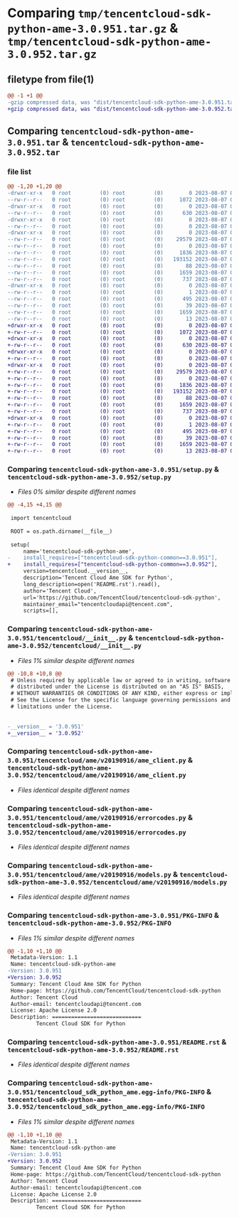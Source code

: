 # Comparing `tmp/tencentcloud-sdk-python-ame-3.0.951.tar.gz` & `tmp/tencentcloud-sdk-python-ame-3.0.952.tar.gz`

## filetype from file(1)

```diff
@@ -1 +1 @@
-gzip compressed data, was "dist/tencentcloud-sdk-python-ame-3.0.951.tar", last modified: Mon Aug  7 00:18:13 2023, max compression
+gzip compressed data, was "dist/tencentcloud-sdk-python-ame-3.0.952.tar", last modified: Mon Aug  7 08:44:13 2023, max compression
```

## Comparing `tencentcloud-sdk-python-ame-3.0.951.tar` & `tencentcloud-sdk-python-ame-3.0.952.tar`

### file list

```diff
@@ -1,20 +1,20 @@
-drwxr-xr-x   0 root         (0) root         (0)        0 2023-08-07 00:18:13.000000 tencentcloud-sdk-python-ame-3.0.951/
--rw-r--r--   0 root         (0) root         (0)     1072 2023-08-07 00:18:13.000000 tencentcloud-sdk-python-ame-3.0.951/setup.py
-drwxr-xr-x   0 root         (0) root         (0)        0 2023-08-07 00:18:13.000000 tencentcloud-sdk-python-ame-3.0.951/tencentcloud/
--rw-r--r--   0 root         (0) root         (0)      630 2023-08-07 00:18:13.000000 tencentcloud-sdk-python-ame-3.0.951/tencentcloud/__init__.py
-drwxr-xr-x   0 root         (0) root         (0)        0 2023-08-07 00:18:13.000000 tencentcloud-sdk-python-ame-3.0.951/tencentcloud/ame/
--rw-r--r--   0 root         (0) root         (0)        0 2023-08-07 00:18:13.000000 tencentcloud-sdk-python-ame-3.0.951/tencentcloud/ame/__init__.py
-drwxr-xr-x   0 root         (0) root         (0)        0 2023-08-07 00:18:13.000000 tencentcloud-sdk-python-ame-3.0.951/tencentcloud/ame/v20190916/
--rw-r--r--   0 root         (0) root         (0)    29579 2023-08-07 00:18:13.000000 tencentcloud-sdk-python-ame-3.0.951/tencentcloud/ame/v20190916/ame_client.py
--rw-r--r--   0 root         (0) root         (0)        0 2023-08-07 00:18:13.000000 tencentcloud-sdk-python-ame-3.0.951/tencentcloud/ame/v20190916/__init__.py
--rw-r--r--   0 root         (0) root         (0)     1836 2023-08-07 00:18:13.000000 tencentcloud-sdk-python-ame-3.0.951/tencentcloud/ame/v20190916/errorcodes.py
--rw-r--r--   0 root         (0) root         (0)   193152 2023-08-07 00:18:13.000000 tencentcloud-sdk-python-ame-3.0.951/tencentcloud/ame/v20190916/models.py
--rw-r--r--   0 root         (0) root         (0)       88 2023-08-07 00:18:13.000000 tencentcloud-sdk-python-ame-3.0.951/setup.cfg
--rw-r--r--   0 root         (0) root         (0)     1659 2023-08-07 00:18:13.000000 tencentcloud-sdk-python-ame-3.0.951/PKG-INFO
--rw-r--r--   0 root         (0) root         (0)      737 2023-08-07 00:18:13.000000 tencentcloud-sdk-python-ame-3.0.951/README.rst
-drwxr-xr-x   0 root         (0) root         (0)        0 2023-08-07 00:18:13.000000 tencentcloud-sdk-python-ame-3.0.951/tencentcloud_sdk_python_ame.egg-info/
--rw-r--r--   0 root         (0) root         (0)        1 2023-08-07 00:18:13.000000 tencentcloud-sdk-python-ame-3.0.951/tencentcloud_sdk_python_ame.egg-info/dependency_links.txt
--rw-r--r--   0 root         (0) root         (0)      495 2023-08-07 00:18:13.000000 tencentcloud-sdk-python-ame-3.0.951/tencentcloud_sdk_python_ame.egg-info/SOURCES.txt
--rw-r--r--   0 root         (0) root         (0)       39 2023-08-07 00:18:13.000000 tencentcloud-sdk-python-ame-3.0.951/tencentcloud_sdk_python_ame.egg-info/requires.txt
--rw-r--r--   0 root         (0) root         (0)     1659 2023-08-07 00:18:13.000000 tencentcloud-sdk-python-ame-3.0.951/tencentcloud_sdk_python_ame.egg-info/PKG-INFO
--rw-r--r--   0 root         (0) root         (0)       13 2023-08-07 00:18:13.000000 tencentcloud-sdk-python-ame-3.0.951/tencentcloud_sdk_python_ame.egg-info/top_level.txt
+drwxr-xr-x   0 root         (0) root         (0)        0 2023-08-07 08:44:13.000000 tencentcloud-sdk-python-ame-3.0.952/
+-rw-r--r--   0 root         (0) root         (0)     1072 2023-08-07 08:44:13.000000 tencentcloud-sdk-python-ame-3.0.952/setup.py
+drwxr-xr-x   0 root         (0) root         (0)        0 2023-08-07 08:44:13.000000 tencentcloud-sdk-python-ame-3.0.952/tencentcloud/
+-rw-r--r--   0 root         (0) root         (0)      630 2023-08-07 08:44:13.000000 tencentcloud-sdk-python-ame-3.0.952/tencentcloud/__init__.py
+drwxr-xr-x   0 root         (0) root         (0)        0 2023-08-07 08:44:13.000000 tencentcloud-sdk-python-ame-3.0.952/tencentcloud/ame/
+-rw-r--r--   0 root         (0) root         (0)        0 2023-08-07 08:44:13.000000 tencentcloud-sdk-python-ame-3.0.952/tencentcloud/ame/__init__.py
+drwxr-xr-x   0 root         (0) root         (0)        0 2023-08-07 08:44:13.000000 tencentcloud-sdk-python-ame-3.0.952/tencentcloud/ame/v20190916/
+-rw-r--r--   0 root         (0) root         (0)    29579 2023-08-07 08:44:13.000000 tencentcloud-sdk-python-ame-3.0.952/tencentcloud/ame/v20190916/ame_client.py
+-rw-r--r--   0 root         (0) root         (0)        0 2023-08-07 08:44:13.000000 tencentcloud-sdk-python-ame-3.0.952/tencentcloud/ame/v20190916/__init__.py
+-rw-r--r--   0 root         (0) root         (0)     1836 2023-08-07 08:44:13.000000 tencentcloud-sdk-python-ame-3.0.952/tencentcloud/ame/v20190916/errorcodes.py
+-rw-r--r--   0 root         (0) root         (0)   193152 2023-08-07 08:44:13.000000 tencentcloud-sdk-python-ame-3.0.952/tencentcloud/ame/v20190916/models.py
+-rw-r--r--   0 root         (0) root         (0)       88 2023-08-07 08:44:13.000000 tencentcloud-sdk-python-ame-3.0.952/setup.cfg
+-rw-r--r--   0 root         (0) root         (0)     1659 2023-08-07 08:44:13.000000 tencentcloud-sdk-python-ame-3.0.952/PKG-INFO
+-rw-r--r--   0 root         (0) root         (0)      737 2023-08-07 08:44:13.000000 tencentcloud-sdk-python-ame-3.0.952/README.rst
+drwxr-xr-x   0 root         (0) root         (0)        0 2023-08-07 08:44:13.000000 tencentcloud-sdk-python-ame-3.0.952/tencentcloud_sdk_python_ame.egg-info/
+-rw-r--r--   0 root         (0) root         (0)        1 2023-08-07 08:44:13.000000 tencentcloud-sdk-python-ame-3.0.952/tencentcloud_sdk_python_ame.egg-info/dependency_links.txt
+-rw-r--r--   0 root         (0) root         (0)      495 2023-08-07 08:44:13.000000 tencentcloud-sdk-python-ame-3.0.952/tencentcloud_sdk_python_ame.egg-info/SOURCES.txt
+-rw-r--r--   0 root         (0) root         (0)       39 2023-08-07 08:44:13.000000 tencentcloud-sdk-python-ame-3.0.952/tencentcloud_sdk_python_ame.egg-info/requires.txt
+-rw-r--r--   0 root         (0) root         (0)     1659 2023-08-07 08:44:13.000000 tencentcloud-sdk-python-ame-3.0.952/tencentcloud_sdk_python_ame.egg-info/PKG-INFO
+-rw-r--r--   0 root         (0) root         (0)       13 2023-08-07 08:44:13.000000 tencentcloud-sdk-python-ame-3.0.952/tencentcloud_sdk_python_ame.egg-info/top_level.txt
```

### Comparing `tencentcloud-sdk-python-ame-3.0.951/setup.py` & `tencentcloud-sdk-python-ame-3.0.952/setup.py`

 * *Files 0% similar despite different names*

```diff
@@ -4,15 +4,15 @@
 
 import tencentcloud
 
 ROOT = os.path.dirname(__file__)
 
 setup(
     name='tencentcloud-sdk-python-ame',
-    install_requires=["tencentcloud-sdk-python-common==3.0.951"],
+    install_requires=["tencentcloud-sdk-python-common==3.0.952"],
     version=tencentcloud.__version__,
     description='Tencent Cloud Ame SDK for Python',
     long_description=open('README.rst').read(),
     author='Tencent Cloud',
     url='https://github.com/TencentCloud/tencentcloud-sdk-python',
     maintainer_email="tencentcloudapi@tencent.com",
     scripts=[],
```

### Comparing `tencentcloud-sdk-python-ame-3.0.951/tencentcloud/__init__.py` & `tencentcloud-sdk-python-ame-3.0.952/tencentcloud/__init__.py`

 * *Files 1% similar despite different names*

```diff
@@ -10,8 +10,8 @@
 # Unless required by applicable law or agreed to in writing, software
 # distributed under the License is distributed on an "AS IS" BASIS,
 # WITHOUT WARRANTIES OR CONDITIONS OF ANY KIND, either express or implied.
 # See the License for the specific language governing permissions and
 # limitations under the License.
 
 
-__version__ = '3.0.951'
+__version__ = '3.0.952'
```

### Comparing `tencentcloud-sdk-python-ame-3.0.951/tencentcloud/ame/v20190916/ame_client.py` & `tencentcloud-sdk-python-ame-3.0.952/tencentcloud/ame/v20190916/ame_client.py`

 * *Files identical despite different names*

### Comparing `tencentcloud-sdk-python-ame-3.0.951/tencentcloud/ame/v20190916/errorcodes.py` & `tencentcloud-sdk-python-ame-3.0.952/tencentcloud/ame/v20190916/errorcodes.py`

 * *Files identical despite different names*

### Comparing `tencentcloud-sdk-python-ame-3.0.951/tencentcloud/ame/v20190916/models.py` & `tencentcloud-sdk-python-ame-3.0.952/tencentcloud/ame/v20190916/models.py`

 * *Files identical despite different names*

### Comparing `tencentcloud-sdk-python-ame-3.0.951/PKG-INFO` & `tencentcloud-sdk-python-ame-3.0.952/PKG-INFO`

 * *Files 1% similar despite different names*

```diff
@@ -1,10 +1,10 @@
 Metadata-Version: 1.1
 Name: tencentcloud-sdk-python-ame
-Version: 3.0.951
+Version: 3.0.952
 Summary: Tencent Cloud Ame SDK for Python
 Home-page: https://github.com/TencentCloud/tencentcloud-sdk-python
 Author: Tencent Cloud
 Author-email: tencentcloudapi@tencent.com
 License: Apache License 2.0
 Description: ============================
         Tencent Cloud SDK for Python
```

### Comparing `tencentcloud-sdk-python-ame-3.0.951/README.rst` & `tencentcloud-sdk-python-ame-3.0.952/README.rst`

 * *Files identical despite different names*

### Comparing `tencentcloud-sdk-python-ame-3.0.951/tencentcloud_sdk_python_ame.egg-info/PKG-INFO` & `tencentcloud-sdk-python-ame-3.0.952/tencentcloud_sdk_python_ame.egg-info/PKG-INFO`

 * *Files 1% similar despite different names*

```diff
@@ -1,10 +1,10 @@
 Metadata-Version: 1.1
 Name: tencentcloud-sdk-python-ame
-Version: 3.0.951
+Version: 3.0.952
 Summary: Tencent Cloud Ame SDK for Python
 Home-page: https://github.com/TencentCloud/tencentcloud-sdk-python
 Author: Tencent Cloud
 Author-email: tencentcloudapi@tencent.com
 License: Apache License 2.0
 Description: ============================
         Tencent Cloud SDK for Python
```

